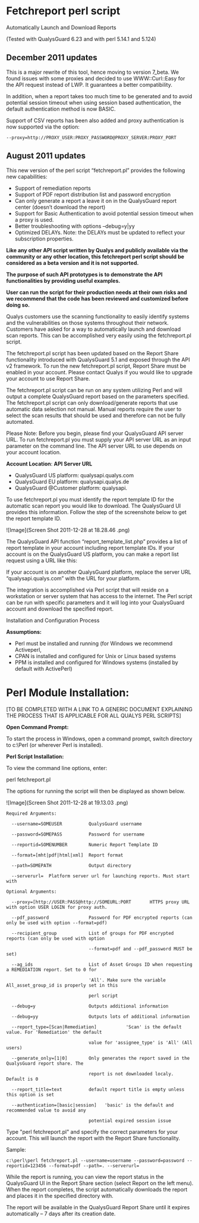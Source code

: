 # Fetchreport perl script

Automatically Launch and Download Reports

(Tested with QualysGuard 6.23 and with perl 5.14.1 and 5.124)

## December 2011 updates

This is a major rewrite of this tool, hence moving to version 7_beta. We found issues with some proxies and decided to use WWW::Curl::Easy for the API request instead of LWP. It guarantees a better compatibility.

In addition, when a report takes too much time to be generated and to avoid potential session timeout when using session based authentication, the default authentication method is now BASIC.

Support of CSV reports has been also added and proxy authentication is now supported via the option:

	--proxy=http://PROXY_USER:PROXY_PASSWORD@PROXY_SERVER:PROXY_PORT

 

## August 2011 updates

This new version of the perl script “fetchreport.pl” provides the following new capabilities:

* Support of remediation reports
* Support of PDF report distribution list and password encryption
* Can only generate a report a leave it on in the QualysGuard report center (doesn’t download the report)
* Support for Basic Authentication to avoid potential session timeout when a proxy is used.
* Better troubleshooting with options –debug=y|yy
* Optimized DELAYs. Note: the DELAYs must be updated to reflect your subscription properties.

**Like any other API script written by Qualys and publicly available via the community or any other location, this fetchreport perl script should be considered as a beta version and it is not supported.**

**The purpose of such API prototypes is to demonstrate the API functionalities by providing useful examples.**

**User can run the script for their production needs at their own risks and we recommend that the code has been reviewed and customized before doing so.**

Qualys customers use the scanning functionality to easily identify systems and the vulnerabilities on those systems throughout their network. Customers have asked for a way to automatically launch and download scan reports.  This can be accomplished very easily using the fetchreport.pl script.

The fetchreport.pl script has been updated based on the Report Share functionality introduced with QualysGuard 5.1 and exposed through the API v2 framework. To run the new fetchreport.pl script, Report Share must be enabled in your account. Please contact Qualys if you would like to upgrade your account to use Report Share.

The fetchreport.pl script can be run on any system utilizing Perl and will output a complete QualysGuard report based on the parameters specified. The fetchreport.pl script can only download/generate reports that use automatic data selection not manual.  Manual reports require the user to select the scan results that should be used and therefore can not be fully automated.

Please Note: Before you begin, please find your QualysGuard API server URL. To run fetchreport.pl you must supply your API server URL as an input parameter on the command line. The API server URL to use depends on your account location.

**Account Location**: **API Server URL**

* QualysGuard US platform: qualysapi.qualys.com
* QualysGuard EU platform: qualysapi.qualys.de
* QualysGuard @Customer platform: qualysapi.

To use fetchreport.pl you must identify the report template ID for the automatic scan report you would like to download.  The QualysGuard UI provides this information. Follow the step of the screenshote below to get the report template ID.

![Image](Screen Shot 2011-12-28 at 18.28.46 .png)

The QualysGuard API function “report_template_list.php” provides a list of report template in your account including report template IDs. If your account is on the QualysGuard US platform, you can make a report list request using a URL like this: 

If your account is on another QualysGuard platform, replace the server URL “qualysapi.qualys.com” with the URL for your platform.

The integration is accomplished via Perl script that will reside on a workstation or server system that has access to the internet.  The Perl script can be run with specific parameters and it will log into your QualysGuard account and download the specified report.

Installation and Configuration Process

**Assumptions:**

  * Perl must be installed and running (for Windows we recommend Activeperl, 
  * CPAN is installed and configured for Unix or Linux based systems
  * PPM is installed and configured for Windows systems (installed by default with ActivePerl)

# Perl Module Installation:

[TO BE COMPLETED WITH A LINK TO A GENERIC DOCUMENT EXPLAINING THE PROCESS THAT IS APPLICABLE FOR ALL QUALYS PERL SCRIPTS]

**Open Command Prompt:**

To start the process in Windows, open a command prompt, switch directory to c:\Perl (or wherever Perl is installed).

**Perl Script Installation:**

To view the command line options, enter:

perl fetchreport.pl

The options for running the script will then be displayed as shown below.

![Image](Screen Shot 2011-12-28 at 19.13.03 .png)

	Required Arguments:
	
	  --username=SOMEUSER          QualysGuard username
	
	  --password=SOMEPASS          Password for username
	
	  --reportid=SOMENUMBER        Numeric Report Template ID
	
	  --format=[mht|pdf|html|xml]  Report format
	
	  --path=SOMEPATH              Output directory
	
	  --serverurl=  Platform server url for launching reports. Must start with 
	
	Optional Arguments:
	
	  --proxy=[http://USER:PASS@http://SOMEURL:PORT       HTTPS proxy URL with option USER LOGIN for proxy auth.
	
	  --pdf_password               Password for PDF encrypted reports (can only be used with option --format=pdf)
	
	  --recipient_group            List of groups for PDF encrypted reports (can only be used with option
	
	                               --format=pdf and --pdf_password MUST be set)
	
	  --ag_ids                     List of Asset Groups ID when requesting a REMEDIATION report. Set to 0 for
	
	                               'All'. Make sure the variable All_asset_group_id is properly set in this
	
	                               perl script
	
	  --debug=y                    Outputs additional information
	
	  --debug=yy                   Outputs lots of additional information
	
	  --report_type=[Scan|Remediation]           'Scan' is the default value. For 'Remediation' the default
	
	                               value for 'assignee_type' is 'All' (All users)
	
	  --generate_only=[1|0]        Only generates the report saved in the QualysGuard report share. The
	
	                               report is not downloaded localy. Default is 0
	
	  --report_title=text          default report title is empty unless this option is set
	
	  --authentication=[basic|session]   'basic' is the default and recommended value to avoid any
	
	                               potential expired session issue

Type "perl fetchreport.pl" and specify the correct parameters for your account. This will launch the report with the Report Share functionality.

Sample:

	c:\perl\perl fetchreport.pl --username=username --password=password --reportid=123456 --format=pdf --path=. --serverurl=

While the report is running, you can view the report status in the QualysGuard UI in the Report Share section (select Report on the left menu). When the report completes, the script automatically downloads the report and places it in the specified directory with.

The report will be available in the QualysGuard Report Share until it expires automatically – 7 days after its creation date.
